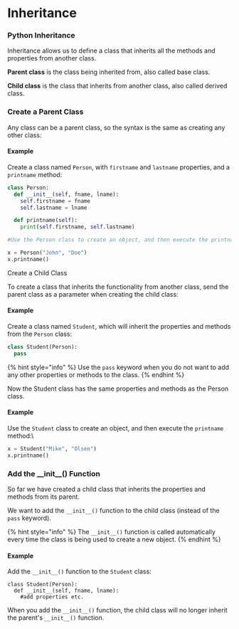 # Inheritance

### Python Inheritance

Inheritance allows us to define a class that inherits all the methods and properties from another class.

**Parent class** is the class being inherited from, also called base class.

**Child class** is the class that inherits from another class, also called derived class.



### Create a Parent Class

Any class can be a parent class, so the syntax is the same as creating any other class:

#### Example

Create a class named `Person`, with `firstname` and `lastname` properties, and a `printname` method:

```python
class Person:
  def __init__(self, fname, lname):
    self.firstname = fname
    self.lastname = lname

  def printname(self):
    print(self.firstname, self.lastname)

#Use the Person class to create an object, and then execute the printname method:

x = Person("John", "Doe")
x.printname()
```

Create a Child Class

To create a class that inherits the functionality from another class, send the parent class as a parameter when creating the child class:

#### Example

Create a class named `Student`, which will inherit the properties and methods from the `Person` class:

```python
class Student(Person):
  pass
```

{% hint style="info" %}
Use the `pass` keyword when you do not want to add any other properties or methods to the class.
{% endhint %}

Now the Student class has the same properties and methods as the Person class.

#### Example

Use the `Student` class to create an object, and then execute the `printname` method:\


```python
x = Student("Mike", "Olsen")
x.printname()
```

### Add the \_\_init\_\_() Function

So far we have created a child class that inherits the properties and methods from its parent.

We want to add the `__init__()` function to the child class (instead of the `pass` keyword).

{% hint style="info" %}
The `__init__()` function is called automatically every time the class is being used to create a new object.
{% endhint %}

#### Example

Add the `__init__()` function to the `Student` class:

```
class Student(Person):
  def __init__(self, fname, lname):
    #add properties etc.
```

When you add the `__init__()` function, the child class will no longer inherit the parent's `__init__()` function.
